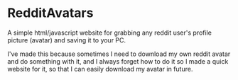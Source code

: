 # RedditAvatars
A simple html/javascript website for grabbing any reddit user's profile picture (avatar) and saving it to your PC.

I've made this because sometimes I need to download my own reddit avatar and do something with it, and I always forget how to do it so I made a quick website for it, so that I can easily download my avatar in future.
